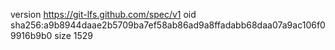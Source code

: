 version https://git-lfs.github.com/spec/v1
oid sha256:a9b8944daae2b5709ba7ef58ab86ad9a8ffadabb68daa07a9ac106f09916b9b0
size 1529
